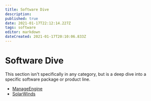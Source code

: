 ```yaml
---
title: Software Dive
description: 
published: true
date: 2021-01-17T22:12:14.227Z
tags: software
editor: markdown
dateCreated: 2021-01-17T20:10:06.833Z
---
```


# Software Dive

This section isn't specifically in any category, but is a deep dive into a specific software package or product line. 

- [ManageEngine](/misc/software/manageengine)
- [SolarWinds](/misc/software/solarwinds)

